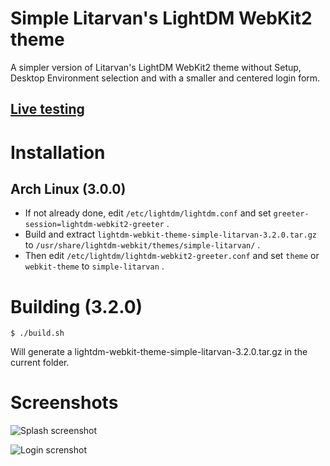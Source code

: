 # Simple Litarvan's LightDM WebKit2 theme

A simpler version of Litarvan's LightDM WebKit2 theme without Setup, Desktop Environment selection and with a smaller and centered login form.

## [Live testing](https://samuel-vitorino.github.io/lightdm-simple-litarvan/)

# Installation

## Arch Linux (3.0.0)

* If not already done, edit `/etc/lightdm/lightdm.conf` and set `greeter-session=lightdm-webkit2-greeter` .
* Build and extract `lightdm-webkit-theme-simple-litarvan-3.2.0.tar.gz` to `/usr/share/lightdm-webkit/themes/simple-litarvan/` .
* Then edit `/etc/lightdm/lightdm-webkit2-greeter.conf` and set `theme` or `webkit-theme` to `simple-litarvan` .

# Building (3.2.0)

```
$ ./build.sh
```

Will generate a lightdm-webkit-theme-simple-litarvan-3.2.0.tar.gz in the current folder.

# Screenshots

![Splash screenshot](https://samuel-vitorino.github.io/lightdm-simple-litarvan/splash_view.png)

![Login screnshot](https://samuel-vitorino.github.io/lightdm-simple-litarvan/login_view.png)
